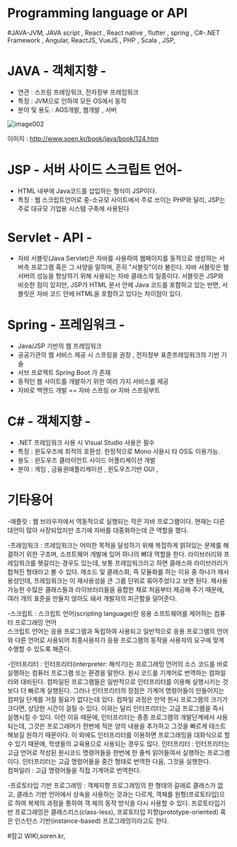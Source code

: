 # Programming language or API

#JAVA-JVM, JAVA script , React , React native , flutter , spring , C#-.NET Framework , Angular, ReactJS, VueJS , PHP ,  Scala ,  JSP,

# JAVA - 객체지향 -

  - 연관 : 스프링 프레임워크, 전자정부 프레임워크
  - 특징 : JVM으로 인하여 모든 OS에서 동작
  - 분야 및 용도 : AOS개발, 웹개발 , 서버 
  
  ![image002](https://user-images.githubusercontent.com/18107191/101584025-0f00b080-3a20-11eb-9a6a-6101a0d4ab34.png)
  
  이미지 : http://www.soen.kr/book/java/book/124.htm
  
 # JSP - 서버 사이드 스크립트 언어-
 
  - HTML 내부에 Java코드를 삽입하는 형식이 JSP이다.
  - 특징 : 웹 스크립트언어로 중-소규모 사이트에서 주로 쓰이는 PHP와 달리, JSP는 주로 대규모 기업용 시스템 구축에 사용된다
 
 # Servlet - API - 
 
  - 자바 서블릿(Java Servlet)은 자바를 사용하여 웹페이지를 동적으로 생성하는 서버측 프로그램 혹은 그 사양을 말하며, 흔히 "서블릿"이라 불린다.
    자바 서블릿은 웹 서버의 성능을 향상하기 위해 사용되는 자바 클래스의 일종이다. 
    서블릿은 JSP와 비슷한 점이 있지만, JSP가 HTML 문서 안에 Java 코드를 포함하고 있는 반면, 서블릿은 자바 코드 안에 HTML을 포함하고 있다는 차이점이 있다.
  
# Spring - 프레임워크 - 

  - Java/JSP 기반의 웹 프레임워크
  - 공공기관의 웹 서비스 제공 시 스프링을 권장  ,  전자정부 표준프레임워크의 기반 기술
  -  서브 프로젝트 Spring Boot 가 존재
  - 동적인 웹 사이트를 개발하기 위한 여러 가지 서비스를 제공
  - 자바로 백엔드 개발 == 자바 스프링 or 자바 스프링부트

# C# - 객체지향 -

  - .NET 프레임워크 사용 시 Visual Studio 사용은 필수
  - 특징 : 윈도우즈에 최적의 호환성.  한정적으로 Mono 사용시 타 OS도 이용가능.
  - 용도 : 윈도우즈 클라이언트 사이드 어플리케이션 개발
   - 분야 : 게임 ,  금융권애플리케이션 , 윈도우즈기반 GUI , 

# 기타용어 

  -애플릿 : 웹 브라우저에서 역동적으로 실행되는 작은 자바 프로그램이다. 현재는 다른 대안이 많아 사장되었지만 초기에 자바를 대중화하는데 큰 역할을 했다.
  
  -프레임워크 : 프레임워크는 어떠한 목적을 달성하기 위해 복잡하게 얽혀있는 문제를 해결하기 위한 구조며, 소프트웨어 개발에 있어 하나의 뼈대 역할을 한다.
                라이브러리와 프레임워크를 헷갈리는 경우도 있는데, 보통 프레임워크라고 하면 클래스와 라이브러리가 합쳐진 형태라고 볼 수 있다.
                메소드 및 클래스화, 즉 모듈화를 하는 이유 중 하나가 재사용성인데, 프레임워크는 이 재사용성을 큰 그룹 단위로 묶어주었다고 보면 된다.
                재사용 가능한 수많은 클래스들과 라이브러리들을 융합한 채로 처음부터 제공해 주기 때문에, 여러 개의 표준을 만들지 않아도 돼서 개발자의 피곤함을 덜어준다.
 
 -스크립트 : 스크립트 언어(scripting language)란 응용 소프트웨어를 제어하는 컴퓨터 프로그래밍 언어              
               스크립트 언어는 응용 프로그램과 독립하여 사용되고 일반적으로 응용 프로그램의 언어와 다른 언어로 사용되어 
               최종사용자가 응용 프로그램의 동작을 사용자의 요구에 맞게 수행할 수 있도록 해준다. 
               
 -인터프리터 : 인터프리터(interpreter: 해석기)는 프로그래밍 언어의 소스 코드를 바로 실행하는 컴퓨터 프로그램 또는 환경을 말한다. 원시 코드를 기계어로 번역하는 컴파일러와 대비된다. 
              컴파일된 프로그램들은 일반적으로 인터프리터를 이용해 실행시키는 것보다 더 빠르게 실행된다. 
              그러나 인터프리터의 장점은 기계어 명령어들이 만들어지는 컴파일 단계를 거칠 필요가 없다는데 있다.
              컴파일 과정은 만약 원시 프로그램의 크기가 크다면, 상당한 시간이 걸릴 수 있다. 
              이와는 달리 인터프리터는 고급 프로그램을 즉시 실행시킬 수 있다.
              이런 이유 때문에, 인터프리터는 종종 프로그램의 개발단계에서 사용되는데, 그것은 프로그래머가 한번에 적은 양의 내용을 추가하고 그것을 빠르게 테스트 해보길 원하기 때문이다. 
              이 외에도 인터프리터를 이용하면 프로그래밍을 대화식으로 할 수 있기 때문에, 학생들의 교육용으로 사용되는 경우도 많다.
              인터프리터 : 인터프리터는 고급 언어로 작성된 원시코드 명령어들을 한번에 한 줄씩 읽어들여서 실행하는 프로그램이다. 
                          인터프리터는 고급 명령어들을 중간 형태로 번역한 다음, 그것을 실행한다.                     
              컴파일러 :   고급 명령어들을 직접 기계어로 번역한다.
 
 -프로토타입 기반 프로그래밍 : 객체지향 프로그래밍의 한 형태의 갈래로 클래스가 없고, 클래스 기반 언어에서 상속을 사용하는 것과는 다르게, 객체를 원형(프로토타입)으로 하여 복제의 과정을 통하여 객                              체의 동작 방식을 다시 사용할 수 있다. 
                             프로토타입기반 프로그래밍은 클래스리스(class-less), 프로토타입 지향(prototype-oriented) 혹은 인스턴스 기반(instance-based) 프로그래밍이라고도 한다.
                             
                             
#참고 
WIKI,soren.kr, 
